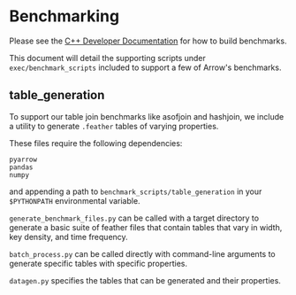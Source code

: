 # Benchmarking

Please see the [C++ Developer Documentation](https://github.com/apache/arrow/blob/master/docs/source/developers/cpp/building.rst) for how to build benchmarks.

This document will detail the supporting scripts under `exec/benchmark_scripts` included to support a few of Arrow's benchmarks.

## table_generation

To support our table join benchmarks like asofjoin and hashjoin, we include a utility to generate `.feather` tables of varying properties.

These files require the following dependencies:
```
pyarrow
pandas
numpy
```
and appending a path to `benchmark_scripts/table_generation` in your `$PYTHONPATH` environmental variable.

`generate_benchmark_files.py` can be called with a target directory to generate a basic suite of feather files that contain tables that vary in width, key density, and time frequency.

`batch_process.py` can be called directly with command-line arguments to generate specific tables with specific properties.

`datagen.py` specifies the tables that can be generated and their properties.

